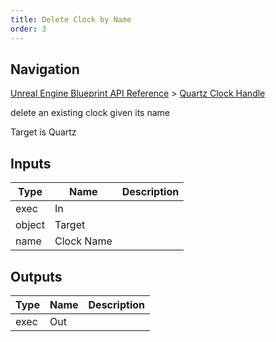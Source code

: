 ```yaml
---
title: Delete Clock by Name
order: 3
---
```

## Navigation

[Unreal Engine Blueprint API Reference](https://dev.epicgames.com/documentation/en-us/unreal-engine/BlueprintAPI) > [Quartz Clock Handle](https://dev.epicgames.com/documentation/en-us/unreal-engine/BlueprintAPI/QuartzClockHandle)

delete an existing clock given its name

Target is Quartz

## Inputs

| Type | Name | Description |
| --- | --- | --- |
| exec | In |  |
| object | Target |  |
| name | Clock Name |  |

## Outputs

| Type | Name | Description |
| --- | --- | --- |
| exec | Out |  |
